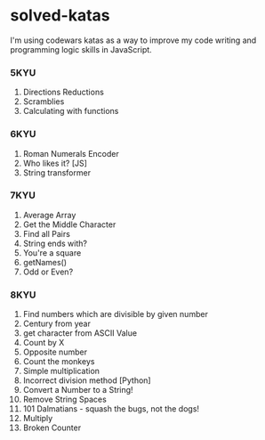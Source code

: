 # solved-katas
I'm using codewars katas as a way to improve my code writing and programming logic skills in JavaScript. 

### 5KYU
1. Directions Reductions
2. Scramblies
3. Calculating with functions

### 6KYU
1. Roman Numerals Encoder
2. Who likes it? [JS]
3. String transformer


### 7KYU
1. Average Array
2. Get the Middle Character
3. Find all Pairs
4. String ends with?
5. You're a square
6. getNames()
7. Odd or Even?

### 8KYU
1. Find numbers which are divisible by given number
2. Century from year
3. get character from ASCII Value
4. Count by X
5. Opposite number
6. Count the monkeys
7. Simple multiplication
8. Incorrect division method [Python]
9. Convert a Number to a String!
10. Remove String Spaces
11. 101 Dalmatians - squash the bugs, not the dogs!
12. Multiply
13. Broken Counter





